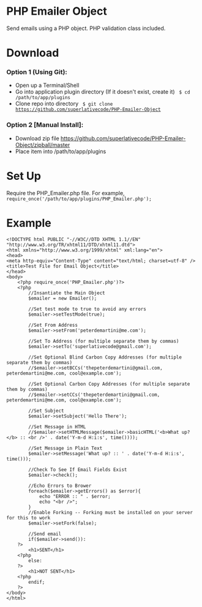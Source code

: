 # PHP Emailer Object

Send emails using a PHP object. PHP validation class included.

# Download

### Option 1 (Using Git):

* Open up a Terminal/Shell
* Go into application plugin directory (If it doesn't exist, create it)
    <code> $ cd /path/to/app/plugins </code>
* Clone repo into directory
    <code> $ git clone https://github.com/superlativecode/PHP-Emailer-Object </code>
	
### Option 2 [Manual Install]:

* Download zip file https://github.com/superlativecode/PHP-Emailer-Object/zipball/master
* Place item into /path/to/app/plugins

# Set Up

Require the PHP_Emailer.php file. For example,
	<code> require_once('/path/to/app/plugins/PHP_Emailer.php'); </code>

# Example

	<!DOCTYPE html PUBLIC "-//W3C//DTD XHTML 1.1//EN" "http://www.w3.org/TR/xhtml11/DTD/xhtml11.dtd">
	<html xmlns="http://www.w3.org/1999/xhtml" xml:lang="en">
	<head>
	<meta http-equiv="Content-Type" content="text/html; charset=utf-8" />
	<title>Test File for Email Object</title>
	</head>
	<body>
		<?php require_once('PHP_Emailer.php')?>
		<?php
			//Insantiate the Main Object
			$emailer = new Emailer();
			
			//Set test mode to true to avoid any errors
			$emailer->setTestMode(true);
			
			//Set From Address
			$emailer->setFrom('peterdemartini@me.com');
			
			//Set To Address (for multiple separate them by commas)
			$emailer->setTo('superlativecode@gmail.com');
			
			//Set Optional Blind Carbon Copy Addresses (for multiple separate them by commas)
			//$emailer->setBCCs('thepeterdemartini@gmail.com, peterdemartini@me.com, cool@example.com');
			
			//Set Optional Carbon Copy Addresses (for multiple separate them by commas)
			//$emailer->setCCs('thepeterdemartini@gmail.com, peterdemartini@me.com, cool@example.com');
			
			//Set Subject
			$emailer->setSubject('Hello There');
			
			//Set Message in HTML
			//$emailer->setHTMLMessage($emailer->basicHTML('<b>What up?</b> :: <br />' . date('Y-m-d H:i:s', time())));
			
			//Set Message in Plain Text
			$emailer->setMessage('What up? :: ' . date('Y-m-d H:i:s', time()));
			
			//Check To See If Email Fields Exist
			$emailer->check();
			
			//Echo Errors to Brower
			foreach($emailer->getErrors() as $error){
				echo "ERROR :: " . $error;
				echo "<br />";
			}
			//Enable Forking -- Forking must be installed on your server for this to work
			$emailer->setFork(false);
			
			//Send email
			if($emailer->send()):
		?>
			<h1>SENT</h1>
		<?php
			else:
		?>
			<h1>NOT SENT</h1>
		<?php
			endif;
		?>
	</body>
	</html>